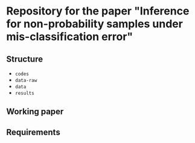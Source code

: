 # Repository for the paper "Inference for non-probability samples under mis-classification error"

## Structure

+ `codes`
+ `data-raw`
+ `data`
+ `results`

## Working paper

## Requirements


